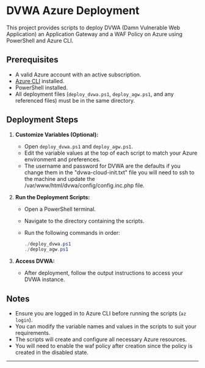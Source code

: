 # DVWA Azure Deployment

This project provides scripts to deploy DVWA (Damn Vulnerable Web Application) an Application Gateway and a WAF Policy on Azure using PowerShell and Azure CLI.

## Prerequisites

- A valid Azure account with an active subscription.
- [Azure CLI](https://docs.microsoft.com/en-us/cli/azure/install-azure-cli) installed.
- PowerShell installed.
- All deployment files (`deploy_dvwa.ps1`, `deploy_agw.ps1`, and any referenced files) must be in the same directory.

## Deployment Steps

1. **Customize Variables (Optional):**
   - Open `deploy_dvwa.ps1` and `deploy_agw.ps1`.
   - Edit the variable values at the top of each script to match your Azure environment and preferences.
   - The username and password for DVWA are the defaults if you change them in the "dvwa-cloud-init.txt" file you will need to ssh to the machine and update the  /var/www/html/dvwa/config/config.inc.php file.

2. **Run the Deployment Scripts:**
   - Open a PowerShell terminal.
   - Navigate to the directory containing the scripts.
   - Run the following commands in order:

     ```powershell
     ./deploy_dvwa.ps1
     ./deploy_agw.ps1
     ```

3. **Access DVWA:**
   - After deployment, follow the output instructions to access your DVWA instance.

## Notes

- Ensure you are logged in to Azure CLI before running the scripts (`az login`).
- You can modify the variable names and values in the scripts to suit your requirements.
- The scripts will create and configure all necessary Azure resources.
- You will need to enable the waf policy after creation since the policy is created in the disabled state.

---
